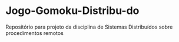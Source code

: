 # Jogo-Gomoku-Distribu-do
Repositório para projeto da disciplina de Sistemas Distribuídos sobre procedimentos remotos
